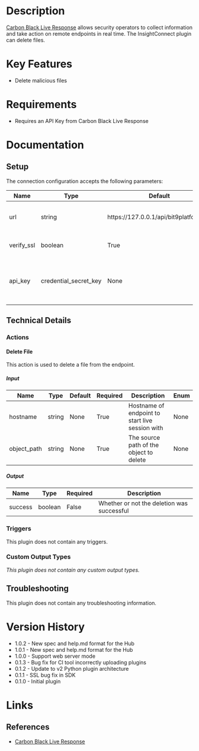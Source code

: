 # Description

[Carbon Black Live Response](https://developer.carbonblack.com/reference/cb-defense/1/live-response-api/) allows security operators to collect information and take action on remote endpoints in real time. The InsightConnect plugin can delete files.

# Key Features

* Delete malicious files

# Requirements

* Requires an API Key from Carbon Black Live Response

# Documentation

## Setup

The connection configuration accepts the following parameters:

|Name|Type|Default|Required|Description|Enum|
|----|----|-------|--------|-----------|----|
|url|string|https\://127.0.0.1/api/bit9platform/v1|True|Carbon Black Server API URL|None|
|verify_ssl|boolean|True|True|SSL Certificate Verification|None|
|api_key|credential_secret_key|None|True|API token found in your Carbon Black profile|None|

## Technical Details

### Actions

#### Delete File

This action is used to delete a file from the endpoint.

##### Input

|Name|Type|Default|Required|Description|Enum|
|----|----|-------|--------|-----------|----|
|hostname|string|None|True|Hostname of endpoint to start live session with|None|
|object_path|string|None|True|The source path of the object to delete|None|

##### Output

|Name|Type|Required|Description|
|----|----|--------|-----------|
|success|boolean|False|Whether or not the deletion was successful|

### Triggers

This plugin does not contain any triggers.

### Custom Output Types

_This plugin does not contain any custom output types._

## Troubleshooting

This plugin does not contain any troubleshooting information.

# Version History

* 1.0.2 - New spec and help.md format for the Hub
* 1.0.1 - New spec and help.md format for the Hub
* 1.0.0 - Support web server mode
* 0.1.3 - Bug fix for CI tool incorrectly uploading plugins
* 0.1.2 - Update to v2 Python plugin architecture
* 0.1.1 - SSL bug fix in SDK
* 0.1.0 - Initial plugin

# Links

## References

* [Carbon Black Live Response](https://developer.carbonblack.com/reference/cb-defense/1/live-response-api/)


